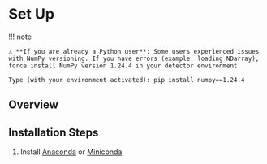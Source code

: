 # Set Up

!!! note

    ⚠️ **If you are already a Python user**: Some users experienced issues with NumPy versioning. If you have errors (example: loading NDarray), force install NumPy version 1.24.4 in your detector environment.
    
    Type (with your environment activated): pip install numpy==1.24.4

## Overview 



## Installation Steps 

1. Install [Anaconda](https://docs.anaconda.com/anaconda/install/windows/) or [Miniconda](https://docs.anaconda.com/miniconda/)





